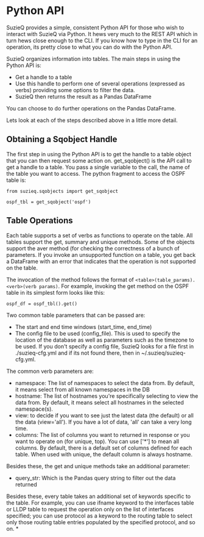 # Python API

SuzieQ provides a simple, consistent Python API for those who wish to interact with SuzieQ via Python. It hews very much to the REST API which in turn hews close enough to the CLI. If you know how to type in the CLI for an operation, its pretty close to what you can do with the Python API. 

SuzieQ organizes information into tables. The main steps in using the Python API is:

* Get a handle to a table
* Use this handle to perform one of several operations (expressed as verbs) providing some options to filter the data. 
* SuzieQ then returns the result as a Pandas DataFrame

You can choose to do further operations on the Pandas DataFrame.

Lets look at each of the steps described above in a little more detail.

## Obtaining a Sqobject Handle

The first step in using the Python API is to get the handle to a table object that you can then request some action on. get_sqobject() is the API call to get a handle to a table. You pass a single variable to the call, the name of the table you want to access. The python fragment to access the OSPF table is:

```
from suzieq.sqobjects import get_sqobject

ospf_tbl = get_sqobject('ospf')
```

## Table Operations

Each table supports a set of verbs as functions to operate on the table. All tables support the get, summary and unique methods. Some of the objects support the aver method (for checking the correctness of a bunch of parameters. If you invoke an unsupported function on a table, you get back a DataFrame with an error that indicates that the operation is not supported on the table. 

The invocation of the method follows the format of ```<table>(table_params).<verb>(verb params)```. For example, invoking the get method on the OSPF table in its simplest form looks like this:
```
ospf_df = ospf_tbl().get()
```

Two common table parameters that can be passed are:

* The start and end time windows (start_time, end_time)
* The config file to be used (config_file). This is used to specify the location of the database as well as parameters such as the timezone to be used. If you don't specify a config file, SuzieQ looks for a file first in ./suzieq-cfg.yml and if its not found there, then in ~/.suzieq/suzieq-cfg.yml.

The common verb parameters are:

* namespace: The list of namespaces to select the data from. By default, it means select from all known namespaces in the DB
* hostname: The list of hostnames you're specifically selecting to view the data from. By default, it means select all hostnames in the selected namespace(s).
* view: to decide if you want to see just the latest data (the default) or all the data (view='all'). If you have a lot of data, 'all' can take a very long time.
* columns: The list of columns you want to returned in response or you want to operate on (for unique, top). You can use ['*'] to mean all columns. By default, there is a default set of columns defined for each table. When used with unique, the default column is always hostname.

Besides these, the get and unique methods take an additional parameter:

* query_str: Which is the Pandas query string to filter out the data returned

Besides these, every table takes an additional set of keywords specific to the table. For example, you can use ifname keyword to the interfaces table or LLDP table to request the operation only on the list of interfaces specified; you can use protocol as a keyword to the routing table to select only those routing table entries populated by the specified protocol, and so on.
* 
